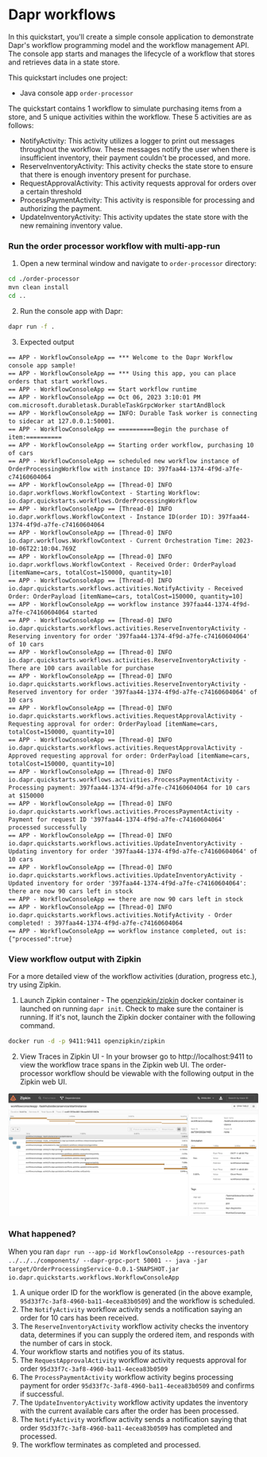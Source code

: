 # Dapr workflows

In this quickstart, you'll create a simple console application to demonstrate Dapr's workflow programming model and the workflow management API. The console app starts and manages the lifecycle of a workflow that stores and retrieves data in a state store.

This quickstart includes one project:

- Java console app `order-processor` 

The quickstart contains 1 workflow to simulate purchasing items from a store, and 5 unique activities within the workflow. These 5 activities are as follows:

- NotifyActivity: This activity utilizes a logger to print out messages throughout the workflow. These messages notify the user when there is insufficient inventory, their payment couldn't be processed, and more.
- ReserveInventoryActivity: This activity checks the state store to ensure that there is enough inventory present for purchase.
- RequestApprovalActivity: This activity requests approval for orders over a certain threshold
- ProcessPaymentActivity: This activity is responsible for processing and authorizing the payment.
- UpdateInventoryActivity: This activity updates the state store with the new remaining inventory value.

### Run the order processor workflow with multi-app-run

1. Open a new terminal window and navigate to `order-processor` directory: 

<!-- STEP
name: Install Java dependencies
-->

```bash
cd ./order-processor
mvn clean install
cd ..
```

<!-- END_STEP -->
2. Run the console app with Dapr: 

<!-- STEP
name: Run order-processor service
expected_stdout_lines:
  - '== APP - WorkflowConsoleApp == there are now 90 cars left in stock'
  - '== APP - WorkflowConsoleApp == workflow instance completed, out is: {"processed":true}'
expected_stderr_lines:
output_match_mode: substring
background: true
sleep: 15
timeout_seconds: 120
-->
    
```bash
dapr run -f .
```

<!-- END_STEP -->

3. Expected output


```
== APP - WorkflowConsoleApp == *** Welcome to the Dapr Workflow console app sample!
== APP - WorkflowConsoleApp == *** Using this app, you can place orders that start workflows.
== APP - WorkflowConsoleApp == Start workflow runtime
== APP - WorkflowConsoleApp == Oct 06, 2023 3:10:01 PM com.microsoft.durabletask.DurableTaskGrpcWorker startAndBlock
== APP - WorkflowConsoleApp == INFO: Durable Task worker is connecting to sidecar at 127.0.0.1:50001.
== APP - WorkflowConsoleApp == ==========Begin the purchase of item:==========
== APP - WorkflowConsoleApp == Starting order workflow, purchasing 10 of cars
== APP - WorkflowConsoleApp == scheduled new workflow instance of OrderProcessingWorkflow with instance ID: 397faa44-1374-4f9d-a7fe-c74160604064
== APP - WorkflowConsoleApp == [Thread-0] INFO io.dapr.workflows.WorkflowContext - Starting Workflow: io.dapr.quickstarts.workflows.OrderProcessingWorkflow
== APP - WorkflowConsoleApp == [Thread-0] INFO io.dapr.workflows.WorkflowContext - Instance ID(order ID): 397faa44-1374-4f9d-a7fe-c74160604064
== APP - WorkflowConsoleApp == [Thread-0] INFO io.dapr.workflows.WorkflowContext - Current Orchestration Time: 2023-10-06T22:10:04.769Z
== APP - WorkflowConsoleApp == [Thread-0] INFO io.dapr.workflows.WorkflowContext - Received Order: OrderPayload [itemName=cars, totalCost=150000, quantity=10]
== APP - WorkflowConsoleApp == [Thread-0] INFO io.dapr.quickstarts.workflows.activities.NotifyActivity - Received Order: OrderPayload [itemName=cars, totalCost=150000, quantity=10]
== APP - WorkflowConsoleApp == workflow instance 397faa44-1374-4f9d-a7fe-c74160604064 started
== APP - WorkflowConsoleApp == [Thread-0] INFO io.dapr.quickstarts.workflows.activities.ReserveInventoryActivity - Reserving inventory for order '397faa44-1374-4f9d-a7fe-c74160604064' of 10 cars
== APP - WorkflowConsoleApp == [Thread-0] INFO io.dapr.quickstarts.workflows.activities.ReserveInventoryActivity - There are 100 cars available for purchase
== APP - WorkflowConsoleApp == [Thread-0] INFO io.dapr.quickstarts.workflows.activities.ReserveInventoryActivity - Reserved inventory for order '397faa44-1374-4f9d-a7fe-c74160604064' of 10 cars
== APP - WorkflowConsoleApp == [Thread-0] INFO io.dapr.quickstarts.workflows.activities.RequestApprovalActivity - Requesting approval for order: OrderPayload [itemName=cars, totalCost=150000, quantity=10]
== APP - WorkflowConsoleApp == [Thread-0] INFO io.dapr.quickstarts.workflows.activities.RequestApprovalActivity - Approved requesting approval for order: OrderPayload [itemName=cars, totalCost=150000, quantity=10]
== APP - WorkflowConsoleApp == [Thread-0] INFO io.dapr.quickstarts.workflows.activities.ProcessPaymentActivity - Processing payment: 397faa44-1374-4f9d-a7fe-c74160604064 for 10 cars at $150000
== APP - WorkflowConsoleApp == [Thread-0] INFO io.dapr.quickstarts.workflows.activities.ProcessPaymentActivity - Payment for request ID '397faa44-1374-4f9d-a7fe-c74160604064' processed successfully
== APP - WorkflowConsoleApp == [Thread-0] INFO io.dapr.quickstarts.workflows.activities.UpdateInventoryActivity - Updating inventory for order '397faa44-1374-4f9d-a7fe-c74160604064' of 10 cars
== APP - WorkflowConsoleApp == [Thread-0] INFO io.dapr.quickstarts.workflows.activities.UpdateInventoryActivity - Updated inventory for order '397faa44-1374-4f9d-a7fe-c74160604064': there are now 90 cars left in stock
== APP - WorkflowConsoleApp == there are now 90 cars left in stock
== APP - WorkflowConsoleApp == [Thread-0] INFO io.dapr.quickstarts.workflows.activities.NotifyActivity - Order completed! : 397faa44-1374-4f9d-a7fe-c74160604064
== APP - WorkflowConsoleApp == workflow instance completed, out is: {"processed":true}
```

### View workflow output with Zipkin

For a more detailed view of the workflow activities (duration, progress etc.), try using Zipkin.

1. Launch Zipkin container - The [openzipkin/zipkin](https://hub.docker.com/r/openzipkin/zipkin/) docker container is launched on running `dapr init`. Check to make sure the container is running. If it's not, launch the Zipkin docker container with the following command.

```bash
docker run -d -p 9411:9411 openzipkin/zipkin
```

2. View Traces in Zipkin UI - In your browser go to http://localhost:9411 to view the workflow trace spans in the Zipkin web UI. The order-processor workflow should be viewable with the following output in the Zipkin web UI. 

<img src="img/workflow-trace-spans-zipkin.png">

### What happened? 

When you ran `dapr run --app-id WorkflowConsoleApp --resources-path ../../../components/ --dapr-grpc-port 50001 -- java -jar target/OrderProcessingService-0.0.1-SNAPSHOT.jar io.dapr.quickstarts.workflows.WorkflowConsoleApp`

1. A unique order ID for the workflow is generated (in the above example, `95d33f7c-3af8-4960-ba11-4ecea83b0509`) and the workflow is scheduled.
2. The `NotifyActivity` workflow activity sends a notification saying an order for 10 cars has been received.
3. The `ReserveInventoryActivity` workflow activity checks the inventory data, determines if you can supply the ordered item, and responds with the number of cars in stock.
4. Your workflow starts and notifies you of its status.
5. The `RequestApprovalActivity` workflow activity requests approval for order `95d33f7c-3af8-4960-ba11-4ecea83b0509`
6. The `ProcessPaymentActivity` workflow activity begins processing payment for order `95d33f7c-3af8-4960-ba11-4ecea83b0509` and confirms if successful.
7. The `UpdateInventoryActivity` workflow activity updates the inventory with the current available cars after the order has been processed.
8. The `NotifyActivity` workflow activity sends a notification saying that order `95d33f7c-3af8-4960-ba11-4ecea83b0509` has completed and processed.
9. The workflow terminates as completed and processed.

